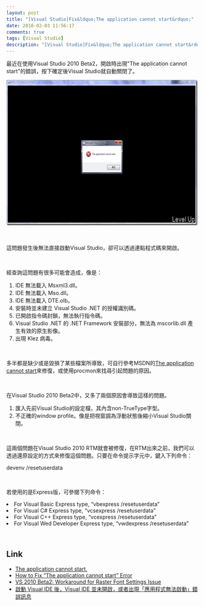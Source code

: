 ```yaml
---
layout: post
title: "[Visual Studio]Fix&ldquo;The application cannot start&rdquo;"
date: 2010-02-03 11:56:17
comments: true
tags: [Visual Studio]
description: "[Visual Studio]Fix&ldquo;The application cannot start&rdquo;"
---
```

<p>最近在使用Visual Studio 2010 Beta2，開啟時出現"The application cannot start"的錯誤，按下確定後Visual Studio就自動關閉了。</p>  <p><img style="border-bottom: 0px; border-left: 0px; display: inline; border-top: 0px; border-right: 0px" title="image" border="0" alt="image" src="\images\posts\13468\image_thumb.png" width="644" height="384" /></a> </p>  <p> </p>  <p>這問題發生後無法直接啟動Visual Studio，卻可以透過連點程式碼來開啟。</p>  <p> </p>  <p>經查詢這問題有很多可能會造成，像是：</p>  <ol>   <li>IDE 無法載入 Msxml3.dll。</li>    <li>IDE 無法載入 Mso.dll。</li>    <li>IDE 無法載入 DTE.olb。 </li>    <li>安裝時並未建立 Visual Studio .NET 的授權識別碼。 </li>    <li>已開啟指令碼封鎖，無法執行指令碼。 </li>    <li>Visual Studio .NET 的 .NET Framework 安裝部分，無法為 mscorlib.dll 產生有效的原生影像。 </li>    <li>出現 Klez 病毒。</li> </ol>  <p> </p>  <p>多半都是缺少或是毀損了某些檔案所導致，可自行參考MSDN的<a href="http://msdn.microsoft.com/en-us/library/ect3fzs0(VS.80).aspx" target="_blank">The application cannot start</a>來修復，或使用procmon來找尋引起問題的原因。</p>  <p> </p>  <p>在Visual Studio 2010 Beta2中，又多了兩個原因會導致這樣的問題。</p>  <ol>   <li>匯入先前Visual Studio的設定檔，其內含non-TrueType字型。</li>    <li>不正確的window profile。像是把視窗調為浮動狀態後縮小Visual Studio關閉。</li> </ol>  <p> </p>  <p>這兩個問題在Visual Studio 2010 RTM就會被修復，在RTM出來之前，我們可以透過還原設定的方式來修復這個問題。只要在命令提示字元中，鍵入下列命令：</p>  <p>devenv /resetuserdata</p>  <p> </p>  <p>若使用的是Express版，可參閱下列命令：</p>  <li>For Visual Basic Express type, “vbexpress /resetuserdata” </li>  <li>For Visual C# Express type, “vcsexpress /resetuserdata” </li>  <li>For Visual C++ Express type, “vcexpress /resetuserdata” </li>  <li>For Visual Wed Developer Express type, “vwdexpress /resetuserdata” </li>  <p> </p>  <h2>Link</h2>  <ul>   <li><a href="http://msdn.microsoft.com/en-us/library/ect3fzs0(VS.80).aspx" target="_blank">The application cannot start.</a> </li>    <li><a href="http://blogs.msdn.com/visualstudio/archive/2009/10/29/how-to-fix-the-application-cannot-start-error.aspx" target="_blank">How to Fix “The application cannot start” Error</a> </li>    <li><a href="http://blogs.msdn.com/visualstudio/archive/2009/10/27/VS-2010-Beta2_3A00_--Workaround-for-Raster-Font-Settings-Issue.aspx" target="_blank">VS 2010 Beta2: Workaround for Raster Font Settings Issue</a></li>    <li><a href="http://support.microsoft.com/kb/306905" target="_blank">啟動 Visual IDE 後，Visual IDE 並未開啟，或者出現「應用程式無法啟動」錯誤訊息</li> </ul>